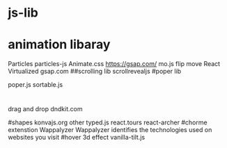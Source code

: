 # js-lib
# animation libaray
Particles
particles-js
Animate.css
https://gsap.com/
mo.js
flip move
React Virtualized
gsap.com
##scrolling lib
scrollrevealjs
#poper lib


poper.js
sortable.js

#
drag and drop
dndkit.com

#shapes
konvajs.org
other
typed.js
react.tours
react-archer
#chorme extenstion
Wappalyzer
 Wappalyzer identifies the technologies used on websites you visit
#hover 3d effect
vanilla-tilt.js
